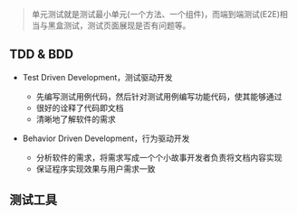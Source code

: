> 单元测试就是测试最小单元(一个方法、一个组件)，而端到端测试(E2E)相当与黑盒测试，测试页面展现是否有问题等。

## TDD & BDD
* Test Driven Development，测试驱动开发
  * 先编写测试用例代码，然后针对测试用例编写功能代码，使其能够通过
  * 很好的诠释了代码即文档
  * 清晰地了解软件的需求

* Behavior Driven Development，行为驱动开发
  * 分析软件的需求，将需求写成一个个小故事开发者负责将文档内容实现
  * 保证程序实现效果与用户需求一致

## 测试工具
